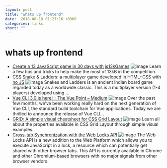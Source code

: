 ```yaml
---
layout: post
title: "whats up frontend"
date:  2018-08-18 01:27:16 +0300
categories: links
short: ""
---
```


# whats up frontend

- [Create a 13 JavaScript game in 30 days with js13kGames](https://blog.github.com/2018-08-09-create-a-13kb-javascript-game-in-30-days-with-js13kgames/) ![image](https://user-images.githubusercontent.com/121322/43801976-611040ee-9a49-11e8-9887-be7c3dfad4d8.png) Learn a few tips and tricks to help make the most of 13kB in the competition.
- [CSS Snake & Ladders: a multiplayer game developed in HTML+CSS with no JS](https://codepen.io/alvaromontoro/full/gjWPNW/) ![image](https://codepen.io/alvaromontoro/pen/gjWPNW/image/large.png) Snakes and Ladders is an ancient Indian board game regarded today as a worldwide classic.  This is a multiplayer version (1-4 players) developed using ...
- [Vue CLI 3.0 is here! – The Vue Point – Medium](https://medium.com/the-vue-point/vue-cli-3-0-is-here-c42bebe28fbb) ![image](https://cdn-images-1.medium.com/max/1200/1*gFc-hzoWXxts2VT40pic1Q.png) Over the past few months, we’ve been working really hard on the next generation of Vue CLI, the standard build toolchain for Vue applications. Today we are thrilled to announce the release of Vue CLI…
- [GRID: A simple visual cheatsheet for CSS Grid Layout](http://grid.malven.co/) ![image](https://grid.malven.co/android-chrome-256x256.png) Learn all about the properties available in CSS Grid Layout through simple visual examples.
- [Cross-tab Synchronization with the Web Locks API](https://www.sitepen.com/blog/2018/08/14/cross-tab-synchronization-with-the-web-locks-api/) ![image](https://www.sitepen.com/blog/wp-content/uploads/2018/08/web_locks_blog.png) The Web Locks API is a new addition to the Web Platform which allows you to execute JavaScript in a lock, a resource which can potentially get shared with other browser tabs. This API is currently available in Chrome and other Chromium-based browsers with no major signals from other browser vendors.

